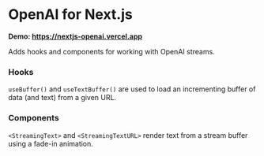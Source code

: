 # OpenAI for Next.js

**Demo: https://nextjs-openai.vercel.app**

Adds hooks and components for working with OpenAI streams.

### Hooks

`useBuffer()` and `useTextBuffer()` are used to load an incrementing buffer of
data (and text) from a given URL.

### Components

`<StreamingText>` and `<StreamingTextURL>` render text from a stream buffer
using a fade-in animation.